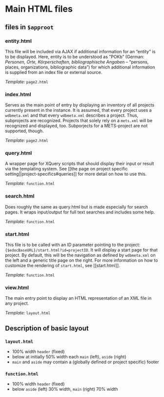 # Main HTML files

## files in `$approot`

### entity.html
This file will be included via AJAX if additional information for an “entity” is to be displayed.
Here, entity is to be understood as ”POKb” (German: _Personen, Orte, Körperschaften, bibliographische Angaben_ – “persons, places, organizations, bibliographic data”) for which additional information is supplied from an index file or external source.

_Template:_ `page2.html`

### index.html
Serves as the main point of entry by displaying an inventory of all projects currently present in the instance. It is assumed, that every project uses a `wdbmeta.xml` and that every `wdbmeta.xml` describes a project. Thus, subprojects are recognized.
Projects that solely rely on a `mets.xml` will be recognized and displayed, too. Subporjects for a METS-project are not supported, though.

_Template:_ `page2.html`

### query.html
A wrapper page for XQuery scripts that should display their input or result via the templating system. See [[the page on project specific setting||project-specifics#queries]] for more detail on how to use this.

_Template:_ `function.html`

### search.html
Does roughly the same as query.html but is made especially for search pages. It wraps input/output for full text searches and includes some help.

_Template:_ `function.html`

### start.html
This file is to be called with an ID parameter pointing to the project: `{$edocBaseURL}/start.html?id=projectID`. It 
  will display a start page for that project. By default, this will be the navigation as defined by `wdbmeta.xml` on the
  left and a generic title page on the right. For more information on how to customize the rendering of `start.html`,
  see [[start.html]].

_Template:_ `function.html`

### view.html
The main entry point to display an HTML representation of an XML file in any project.

_Template:_ `layout.html`

## Description of basic layout
### `layout.html`
- 100% width `header` (fixed)
- below at initially 50% width each `main` (left), `aside` (right)
- `main` and `aside` may contain a (globally defined or project specific) footer
### `function.html`
- 100% width `header` (fixed)
- below `aside` (left) 30% width, `main` (right) 70% width